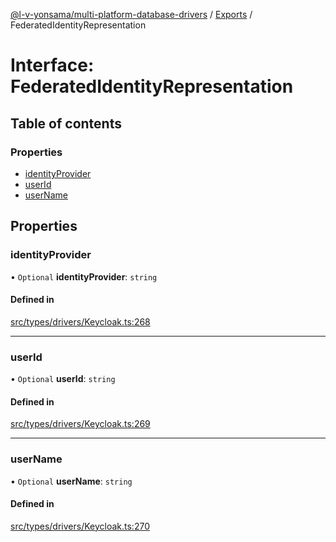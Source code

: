 [@l-v-yonsama/multi-platform-database-drivers](../README.md) / [Exports](../modules.md) / FederatedIdentityRepresentation

# Interface: FederatedIdentityRepresentation

## Table of contents

### Properties

- [identityProvider](FederatedIdentityRepresentation.md#identityprovider)
- [userId](FederatedIdentityRepresentation.md#userid)
- [userName](FederatedIdentityRepresentation.md#username)

## Properties

### identityProvider

• `Optional` **identityProvider**: `string`

#### Defined in

[src/types/drivers/Keycloak.ts:268](https://github.com/l-v-yonsama/db-drivers/blob/6a1707e/src/types/drivers/Keycloak.ts#L268)

___

### userId

• `Optional` **userId**: `string`

#### Defined in

[src/types/drivers/Keycloak.ts:269](https://github.com/l-v-yonsama/db-drivers/blob/6a1707e/src/types/drivers/Keycloak.ts#L269)

___

### userName

• `Optional` **userName**: `string`

#### Defined in

[src/types/drivers/Keycloak.ts:270](https://github.com/l-v-yonsama/db-drivers/blob/6a1707e/src/types/drivers/Keycloak.ts#L270)
